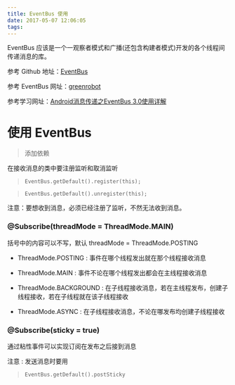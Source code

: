 ```yaml
---
title: EventBus 使用
date: 2017-05-07 12:06:05
tags:
---
```


EventBus 应该是一个一观察者模式和广播(还包含构建者模式)开发的各个线程间传递消息的库。

参考 Github 地址：[EventBus](https://github.com/greenrobot/EventBus)

参考 EventBus 网址：[greenrobot](http://greenrobot.org/eventbus/documentation/)

参考学习网址：[Android消息传递之EventBus 3.0使用详解](http://www.cnblogs.com/whoislcj/p/5595714.html)

<!--more-->

# 使用 EventBus

> 添加依赖

在接收消息的类中要注册监听和取消监听

> `EventBus.getDefault().register(this);`



> `EventBus.getDefault().unregister(this);`

注意：要想收到消息，必须已经注册了监听，不然无法收到消息。

### @Subscribe(threadMode = ThreadMode.MAIN)

括号中的内容可以不写，默认 threadMode = ThreadMode.POSTING

- ThreadMode.POSTING : 事件在哪个线程发出就在那个线程接收消息

- ThreadMode.MAIN : 事件不论在哪个线程发出都会在主线程接收消息

- ThreadMode.BACKGROUND : 在子线程接收消息，若在主线程发布，创建子线程接收，若在子线程就在该子线程接收

- ThreadMode.ASYNC : 在子线程接收消息，不论在哪发布均创建子线程接收

### @Subscribe(sticky = true)

通过粘性事件可以实现订阅在发布之后接到消息

注意 : 发送消息时要用

> `EventBus.getDefault().postSticky`